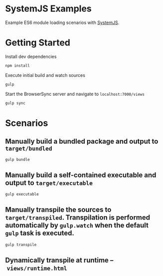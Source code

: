 # SystemJS Examples
Example ES6 module loading scenarios with [SystemJS](https://github.com/systemjs/systemjs).

# Getting Started

Install dev dependencies
```bash
npm install
```

Execute initial build and watch sources
```bash
gulp
```

Start the BrowserSync server and navigate to `localhost:7000/views`
```bash
gulp sync
```

# Scenarios

## Manually build a bundled package and output to `target/bundled`
```bash
gulp bundle
```

## Manually build a self-contained executable and output to `target/executable`
```bash
gulp executable
```

## Manually transpile the sources to `target/transpiled`. Transpilation is performed automatically by `gulp.watch` when the default `gulp` task is executed.
```bash
gulp transpile
```

## Dynamically transpile at runtime – `views/runtime.html`
